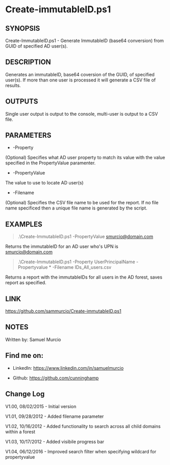 # Create-immutableID.ps1

## SYNOPSIS

Create-ImmutableID.ps1 - Generate ImmutableID (base64 conversion) from GUID of specified AD user(s). 

## DESCRIPTION 

Generates an immutableID, base64 coversion of the GUID, of specified user(s). If more than one user is processed
it will generate a CSV file of results.  

## OUTPUTS

Single user output is output to the console, multi-user is output to a CSV file.

## PARAMETERS

- -Property

(Optional) Specifies what AD user property to match its value with the value specified in the PropertyValue paramenter.

- -PropertyValue

The value to use to locate AD user(s)

- -Filename

(Optional) Specifies the CSV file name to be used for the report.
If no file name specificed then a unique file name is generated by the script.

## EXAMPLES

> .\Create-ImmutableID.ps1 -PropertyValue smurcio@domain.com

Returns the immutableID for an AD user who's UPN is smurcio@domain.com

> .\Create-ImmutableID.ps1 -Property UserPrincipalName -Propertyvalue * -Filename IDs_All_users.csv

Returns a report with the immutableIDs for all users in the AD forest, saves report as specified.

## LINK

https://github.com/sammurcio/Create-immutableID.ps1

## NOTES

Written by: Samuel Murcio

## Find me on:

* LinkedIn:	https://www.linkedin.com/in/samuelmurcio

* Github:	https://github.com/cunninghamp

## Change Log

V1.00, 08/02/2015 - Initial version

V1.01, 09/28/2012 - Added filename parameter

V1.02, 10/16/2012 - Added functionality to search across all child domains within a forest

V1.03, 10/17/2012 - Added visibile progress bar

V1.04, 06/12/2016 - Improved search filter when specifying wildcard for propertyvalue
